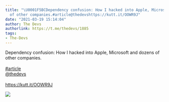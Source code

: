 ```yaml
---
title: "\U0001F5BCDependency confusion: How I hacked into Apple, Microsoft and dozens
  of other companies.#article@thedevshttps://kutt.it/OOWR9J"
date: "2021-03-19 15:14:04"
author: The Devs
authorlink: https://t.me/thedevs/1885
tags:
- The-Devs
---
```

<p>Dependency confusion: How I hacked into Apple, Microsoft and dozens of other companies.<br><br><a href="https://t.me/thedevs/1885?q=%23article">#article</a><br><a href="https://t.me/thedevs" target="_blank">@thedevs</a><br><br><a href="https://kutt.it/OOWR9J" target="_blank" rel="noopener">https://kutt.it/OOWR9J</a></p><img src="https://cdn4.telesco.pe/file/LvtrqJB1K-SOpusNNohOTM8RRt1QrqOcOyiaT94C4WcYCxeWoe1GodIOjzs1fjyfw-OUKHrVTR1x2ivB06-9eIT4Idbl4MzfOcK8RVzJbUmvdzpJxaYp0jaVHuC5Ub6wCjVZEPa7eKDEaMMfZyxT3NDeesLSuNkBLSFb--CSdcTrDkHY32myuKlOf9DxHUT50CoKPCEE_PHWyO3sNfDLr5_vsEh-QZXPGB9wWmFoDk7aADu_TvlU3M6rBmQymtu-pBLcRYhSKn8ffCuXG2a4dnoaWGZKnCeh0dBjz8dDJyU7v86KOlDgu0CHE7lM8WLv7bdSO3emuB_SZPFDpKIwOg.jpg" referrerpolicy="no-referrer">